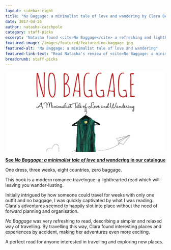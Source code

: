 ```yaml
---
layout: sidebar-right
title: "No Baggage: a minimalist tale of love and wandering by Clara Bensen"
date: 2017-04-26
author: natasha-catchpole
category: staff-picks
excerpt: 'Natasha found <cite>No Baggage</cite> a refreshing and lighthearted modern travelogue'
featured-image: /images/featured/featured-no-baggage.jpg
featured-alt: "No Baggage: a minimalist tale of love and wandering"
featured-link-text: "Read Natasha's review of <cite>No Baggage: a minimalist tale of love and wandering</cite>"
breadcrumb: staff-picks
---
```


![No Baggage: a minimalist tale of love and wandering](/images/featured/featured-no-baggage.jpg)

**[See <cite>No Baggage: a minimalist tale of love and wandering</cite> in our catalogue](https://suffolk.spydus.co.uk/cgi-bin/spydus.exe/ENQ/OPAC/BIBENQ?BRN=1894195)**

One dress, three weeks, eight countries, zero baggage.

This book is a modern romance travelogue: a lighthearted read which will leaving you wander-lusting.

Initially intrigued by how someone could travel for weeks with only one outfit and no baggage, I was quickly captivated by what I was reading. Clara's adventures seemed to happily slot into place without the need of forward planning and organisation.

<cite>No Baggage</cite> was very refreshing to read, describing a simpler and relaxed way of travelling. By travelling this way, Clara found interesting places and experiences by accident, making her adventures even more exciting.

A perfect read for anyone interested in travelling and exploring new places.
